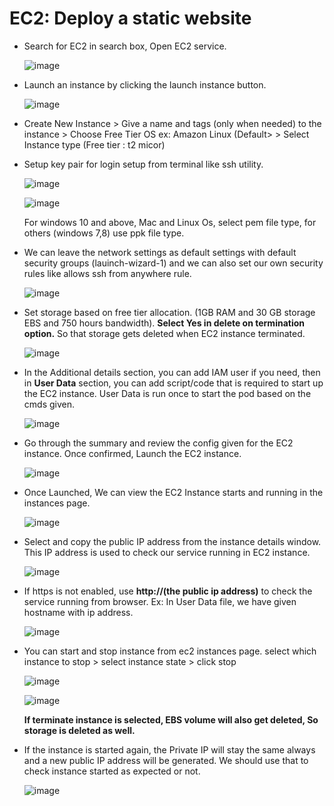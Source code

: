 # EC2: Deploy a static website
  - Search for EC2 in search box, Open EC2 service.
    
     ![image](https://github.com/user-attachments/assets/a081a410-01aa-4e1a-b190-c536e58a6f01)
  
  - Launch an instance by clicking the launch instance button.

      ![image](https://github.com/user-attachments/assets/8552478e-cac5-43d1-96b6-551abe828c2f)

  - Create New Instance > Give a name and tags (only when needed) to the instance > Choose Free Tier OS ex: Amazon Linux (Default> >  Select Instance type (Free tier : t2 micor)
  - Setup key pair for login setup from terminal like ssh utility.

      ![image](https://github.com/user-attachments/assets/07a8da4e-0d8d-42ed-ab19-834d4f954b9e)

      ![image](https://github.com/user-attachments/assets/124b7f52-0842-4aa5-998a-0ad5eea320e6)

    For windows 10 and above, Mac and Linux Os, select pem file type, for others (windows 7,8) use ppk file type.

  - We can leave the network settings as default settings with default security groups (lauinch-wizard-1) and we can also set our own security rules like allows ssh from anywhere rule.

      ![image](https://github.com/user-attachments/assets/ef522a21-6046-4b7f-99e7-be0f0b6a2af1)
  
  - Set storage based on free tier allocation.  (1GB RAM and 30  GB storage EBS and 750 hours bandwidth). **Select Yes in delete on termination option.** So that storage gets deleted when EC2 instance terminated.

      ![image](https://github.com/user-attachments/assets/686fe8a9-3146-4369-bd50-9c3cd51fba92)

  - In the Additional details section, you can add IAM user if you need, then in **User Data** section, you can add script/code that is required to start up the EC2 instance. User Data is run once to start the pod based on the cmds given.

      ![image](https://github.com/user-attachments/assets/eb228101-de57-455d-822b-c4fee67ece66)

  - Go through the summary and review the config given for the EC2 instance. Once confirmed, Launch the EC2 instance.

      ![image](https://github.com/user-attachments/assets/1a176769-d5f2-4c7c-8081-d2ccc992a382)

  - Once Launched, We can view the EC2 Instance starts and running in the instances page.

      ![image](https://github.com/user-attachments/assets/3492f368-e1dc-4dd1-8e00-02fc2af10ea0)
  
  - Select and copy the public IP address from the instance details window. This IP address is used to check our service running in EC2 instance. 

      ![image](https://github.com/user-attachments/assets/5667293b-3403-403d-99b1-bb635729ab1b)

  - If https is not enabled, use **http://(the public ip address)** to check the service running from browser. Ex: In User Data file, we have given hostname with ip address. 

      ![image](https://github.com/user-attachments/assets/65e2b4ff-b969-45d3-9b1b-ae6e66d78e3b)

  - You can start and stop instance from ec2 instances page. select which instance to stop > select instance state > click stop
    
      ![image](https://github.com/user-attachments/assets/9765fac0-8564-48ce-96dd-874d3dd148c9)

      ![image](https://github.com/user-attachments/assets/e995febb-e37c-4a8d-b78c-290567b00bf6)

    **If terminate instance is selected, EBS volume will also get deleted, So storage is deleted as well.**
  
  - If the instance is started again, the Private IP will stay the same always and a new public IP address will be generated. We should use that to check instance started as expected or not.

      ![image](https://github.com/user-attachments/assets/a104b26e-94e0-4cd0-998c-0dd3e3115d1c)





